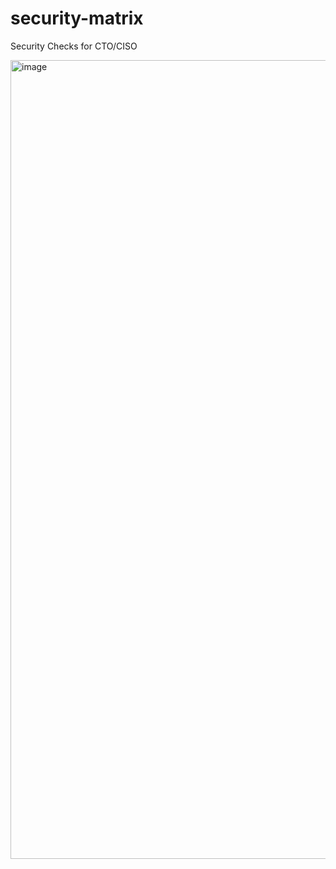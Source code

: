 # security-matrix
Security Checks for CTO/CISO

<img width="1278" alt="image" src="https://github.com/sttor/security-matrix/assets/54439583/7c64a799-798a-4e78-b2fb-16db72040c02">
